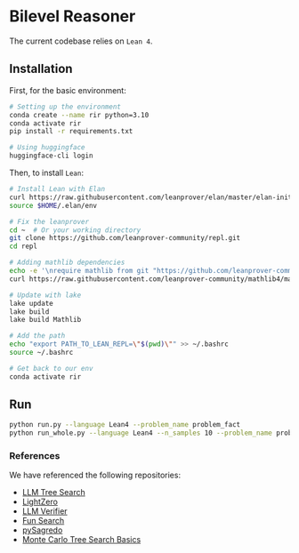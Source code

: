 # Bilevel Reasoner

The current codebase relies on `Lean 4`.


## Installation
First, for the basic environment:
```bash
# Setting up the environment
conda create --name rir python=3.10
conda activate rir
pip install -r requirements.txt

# Using huggingface
huggingface-cli login
```

Then, to install `Lean`:
```bash
# Install Lean with Elan
curl https://raw.githubusercontent.com/leanprover/elan/master/elan-init.sh -sSf | sh
source $HOME/.elan/env

# Fix the leanprover
cd ~  # Or your working directory
git clone https://github.com/leanprover-community/repl.git
cd repl

# Adding mathlib dependencies
echo -e '\nrequire mathlib from git "https://github.com/leanprover-community/mathlib4"' >> lakefile.lean
curl https://raw.githubusercontent.com/leanprover-community/mathlib4/master/lean-toolchain -o lean-toolchain

# Update with lake
lake update
lake build
lake build Mathlib

# Add the path
echo "export PATH_TO_LEAN_REPL=\"$(pwd)\"" >> ~/.bashrc
source ~/.bashrc

# Get back to our env
conda activate rir
```

## Run
```bash
python run.py --language Lean4 --problem_name problem_fact
python run_whole.py --language Lean4 --n_samples 10 --problem_name problem_fact --greedy False 
```



### References
We have referenced the following repositories:
- [LLM Tree Search](https://github.com/waterhorse1/LLM_Tree_Search)
- [LightZero](https://github.com/opendilab/LightZero)
- [LLM Verifier](https://github.com/namin/llm-verified-with-monte-carlo-tree-search/tree/main)
- [Fun Search](https://github.com/google-deepmind/funsearch)
- [pySagredo](https://github.com/zhangir-azerbayev/pySagredo)
- [Monte Carlo Tree Search Basics](https://github.com/ImparaAI/monte-carlo-tree-search)
